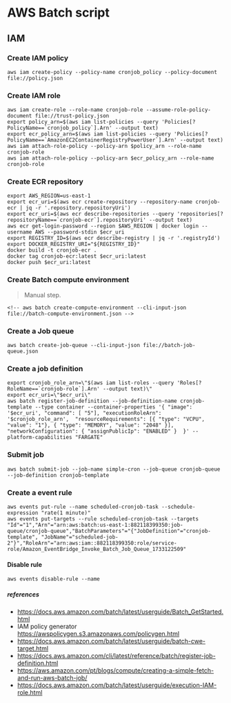 # AWS Batch script

## IAM

### Create IAM policy

```
aws iam create-policy --policy-name cronjob_policy --policy-document file://policy.json
```

### Create IAM role

```
aws iam create-role --role-name cronjob-role --assume-role-policy-document file://trust-policy.json
export policy_arn=$(aws iam list-policies --query 'Policies[?PolicyName==`cronjob_policy`].Arn' --output text)
export ecr_policy_arn=$(aws iam list-policies --query 'Policies[?PolicyName==`AmazonEC2ContainerRegistryPowerUser`].Arn' --output text)
aws iam attach-role-policy --policy-arn $policy_arn --role-name cronjob-role
aws iam attach-role-policy --policy-arn $ecr_policy_arn --role-name cronjob-role
```

### Create ECR repository

```
export AWS_REGION=us-east-1
export ecr_uri=$(aws ecr create-repository --repository-name cronjob-ecr | jq -r '.repository.repositoryUri')
export ecr_uri=$(aws ecr describe-repositories --query 'repositories[?repositoryName==`cronjob-ecr`].repositoryUri' --output text)
aws ecr get-login-password --region $AWS_REGION | docker login --username AWS --password-stdin $ecr_uri
export REGISTRY_ID=$(aws ecr describe-registry | jq -r '.registryId')
export DOCKER_REGISTRY_URI="${REGISTRY_ID}"
docker build -t cronjob-ecr .
docker tag cronjob-ecr:latest $ecr_uri:latest
docker push $ecr_uri:latest
```

### Create Batch compute environment

> Manual step.

```
<!-- aws batch create-compute-environment --cli-input-json file://batch-compute-environment.json -->
```

### Create a Job queue

```
aws batch create-job-queue --cli-input-json file://batch-job-queue.json
```

### Create a job definition

```
export cronjob_role_arn=\"$(aws iam list-roles --query 'Roles[?RoleName==`cronjob-role`].Arn' --output text)\"
export ecr_uri=\"$ecr_uri\"
aws batch register-job-definition --job-definition-name cronjob-template --type container --container-properties '{ "image": '$ecr_uri', "command": [ "5"], "executionRoleArn": '$cronjob_role_arn',  "resourceRequirements": [{ "type": "VCPU", "value": "1"}, { "type": "MEMORY", "value": "2048" }], "networkConfiguration": { "assignPublicIp": "ENABLED" }  }' --platform-capabilities "FARGATE"
```

### Submit job

```
aws batch submit-job --job-name simple-cron --job-queue cronjob-queue --job-definition cronjob-template
```

### Create a event rule

```
aws events put-rule --name scheduled-cronjob-task --schedule-expression "rate(1 minute)" 
aws events put-targets --rule scheduled-cronjob-task --targets "Id"="1","Arn"="arn:aws:batch:us-east-1:882118399350:job-queue/cronjob-queue","BatchParameters"="{"JobDefinition"="cronjob-template", "JobName"="scheduled-job-2"}","RoleArn"="arn:aws:iam::882118399350:role/service-role/Amazon_EventBridge_Invoke_Batch_Job_Queue_1733122509"
```

#### Disable rule

```
aws events disable-rule --name
```

##### references

- https://docs.aws.amazon.com/batch/latest/userguide/Batch_GetStarted.html
- IAM policy generator https://awspolicygen.s3.amazonaws.com/policygen.html
- https://docs.aws.amazon.com/batch/latest/userguide/batch-cwe-target.html
- https://docs.aws.amazon.com/cli/latest/reference/batch/register-job-definition.html
- https://aws.amazon.com/pt/blogs/compute/creating-a-simple-fetch-and-run-aws-batch-job/
- https://docs.aws.amazon.com/batch/latest/userguide/execution-IAM-role.html

